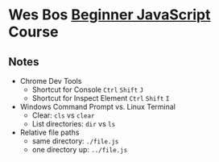 # Wes Bos [Beginner JavaScript](https://beginnerjavascript.com/) Course

## Notes

* Chrome Dev Tools
    * Shortcut for Console `Ctrl` `Shift` `J`
    * Shortcut for Inspect Element `Ctrl` `Shift` `I`
* Windows Command Prompt vs. Linux Terminal
    * Clear: `cls` vs `clear`
    * List directories: `dir` vs `ls`
* Relative file paths
    * same directory: `./file.js`
    * one directory up: `../file.js`